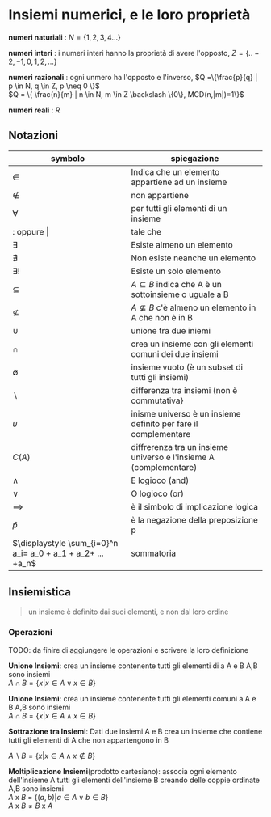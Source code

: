 
# Insiemi numerici, e le loro proprietà


**numeri naturiali** : $N =\{1,2,3,4...\}$   

**numeri interi** : i numeri interi hanno la proprietà di avere l'opposto,  $Z =\{..-2,-1,0,1,2,...\}$ 

**numeri razionali** : ogni unmero ha l'opposto e l'inverso, $Q =\{\frac{p}{q} | p \in N, q \in Z, p \neq 0 \}$  
$Q = \{ \frac{n}{m} | n \in N, m \in Z \backslash \{0\}, MCD(n,|m|)=1\}$

**numeri reali** :  $R$

## Notazioni

|                           symbolo                           |                            spiegazione                            |
| ----------------------------------------------------------- | ----------------------------------------------------------------- |
| $\in$                                                       | Indica che un elemento appartiene ad un insieme                   |
| $\notin$                                                    | non appartiene                                                    |
| $\forall$                                                   | per tutti gli elementi di un insieme                              |
| $:$ oppure \|                                               | tale che                                                          |
| $\exists$                                                   | Esiste almeno un elemento                                         |
| $\nexists$                                                  | Non esiste neanche un elemento                                    |
| $\exists!$                                                  | Esiste un solo elemento                                           |
| $\subseteq$                                                 | $A \subseteq B$ indica che A è un sottoinsieme o uguale a B       |
| $\nsubseteq$                                                | $A \nsubseteq B$ c'è almeno un elemento in A che non è in B       |
| $\cup$                                                      | unione tra due iniemi                                             |
| $\cap$                                                      | crea un insieme con gli elementi comuni dei due insiemi           |
| $\emptyset$                                                 | insieme vuoto (è un subset di tutti gli insiemi)                  |
| $\backslash$                                                | differenza tra insiemi (non è commutativa}                        |
| $\upsilon$                                                  | inisme universo è un insieme definito per fare il complementare   |
| $C(A)$                                                      | diffrerenza tra un insieme universo e l'insieme A (complementare) |
| $\wedge$                                                    | E logioco (and)                                                   |
| $\vee$                                                      | O logioco (or)                                                    |
| $\implies$                                                  | è il simbolo di implicazione logica                               |
| $\bar{p}$                                                   | è la negazione della preposizione p                               |
| $\displaystyle \sum_{i=0}^n a_i= a_0 + a_1 + a_2+ ... +a_n$ | sommatoria                                                        |



## Insiemistica 

> un insieme è definito dai suoi elementi, e non dal loro ordine 

### Operazioni

TODO: da finire di aggiungere le operazioni e scrivere la loro definizione

**Unione Insiemi**: crea un insieme contenente tutti gli elementi di a A e B
A,B sono insiemi  
$A \cap B = \{x | x \in A \vee x \in B \}$  

**Unione Insiemi**: crea un insieme contenente tutti gli elementi comuni a A e B
A,B sono insiemi  
$A \cap B = \{x | x \in A \wedge x \in B \}$  


**Sottrazione tra Insiemi**: Dati due insiemi A e B crea un insieme che contiene tutti gli elementi di A che non appartengono in B

$A \backslash B =\{x| x \in A \wedge x \notin B \}$

**Moltiplicazione Insiemi**(prodotto cartesiano): associa ogni elemento dell'insieme A tutti gli elementi dell'insieme B creando delle coppie ordinate
A,B sono insiemi  
$A$ x $B$ = $\{ (a,b) | a \in A \vee b \in B\}$  
$A$ x $B \neq B$ x $A$
